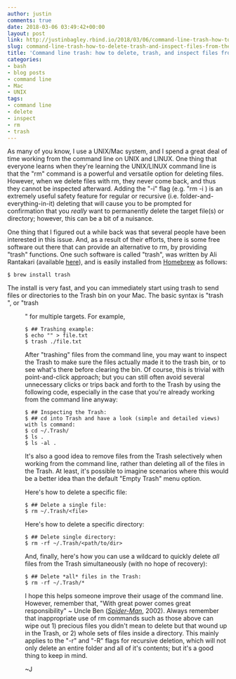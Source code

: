 ```yaml
---
author: justin
comments: true
date: 2018-03-06 03:49:42+00:00
layout: post
link: http://justinbagley.rbind.io/2018/03/06/command-line-trash-how-to-delete-trash-and-inspect-files-from-the-cli/
slug: command-line-trash-how-to-delete-trash-and-inspect-files-from-the-cli
title: 'Command line trash: how to delete, trash, and inspect files from the CLI'
categories:
- bash
- blog posts
- command line
- Mac
- UNIX
tags:
- command line
- delete
- inspect
- rm
- trash
---
```


As many of you know, I use a UNIX/Mac system, and I spend a great deal of time working from the command line on UNIX and LINUX. One thing that everyone learns when they're learning the UNIX/LINUX command line is that the "rm" command is a powerful and versatile option for deleting files. However, when we delete files with rm, they never come back, and thus they cannot be inspected afterward. Adding the "-i" flag (e.g. "rm -i ) is an extremely useful safety feature for regular or recursive (i.e. folder-and-everything-in-it) deleting that will cause you to be prompted for confirmation that you _really_ want to permanently delete the target file(s) or directory; however, this can be a bit of a nuisance.

One thing that I figured out a while back was that several people have been interested in this issue. And, as a result of their efforts, there is some free software out there that can provide an alternative to rm, by providing "trash" functions. One such software is called "trash", was written by Ali Rantakari (available [here](http://hasseg.org/trash/)), and is easily installed from [Homebrew](https://brew.sh) as follows:

```
$ brew install trash
```


The install is very fast, and you can immediately start using trash to send files or directories to the Trash bin on your Mac. The basic syntax is "trash <file>", or "trash <file> <file> <dir>" for multiple targets. For example,

```
$ ## Trashing example:
$ echo "" > file.txt
$ trash ./file.txt
```


After "trashing" files from the command line, you may want to inspect the Trash to make sure the files actually made it to the trash bin, or to see what's there before clearing the bin. Of course, this is trivial with point-and-click approach; but you can still often avoid several unnecessary clicks or trips back and forth to the Trash by using the following code, especially in the case that you're already working from the command line anyway:


```
$ ## Inspecting the Trash:
$ ## cd into Trash and have a look (simple and detailed views) with ls command:
$ cd ~/.Trash/
$ ls .
$ ls -al .
```

It's also a good idea to remove files from the Trash selectively when working from the command line, rather than deleting all of the files in the Trash. At least, it's possible to imagine scenarios where this would be a better idea than the default "Empty Trash" menu option. 

Here's how to delete a specific file:

```
$ ## Delete a single file:
$ rm ~/.Trash/<file>
```

Here's how to delete a specific directory:

```
$ ## Delete single directory:
$ rm -rf ~/.Trash/<path/to/dir>
```

And, finally, here's how you can use a wildcard to quickly delete *all* files from the Trash simultaneously (with no hope of recovery):

```
$ ## Delete *all* files in the Trash:
$ rm -rf ~/.Trash/*
```

I hope this helps someone improve their usage of the command line. However, remember that, "With great power comes great responsibility" ~ Uncle Ben ([_Spider-Man_](https://en.wikipedia.org/wiki/Spider-Man_(2002_film)), 2002). Always remember that inappropriate use of rm commands such as those above can wipe out 1) precious files you didn't mean to delete but that wound up in the Trash, or 2) whole sets of files inside a directory. This mainly applies to the "-r" and "-R" flags for recursive deletion, which will not only delete an entire folder and all of it's contents; but it's a good thing to keep in mind.

~J
